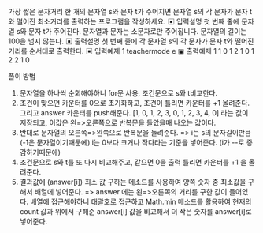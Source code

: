 가장 짧은 문자거리
한 개의 문자열 s와 문자 t가 주어지면 문자열 s의 각 문자가 문자 t와 떨어진 최소거리를 출력하는 프로그램을 작성하세요.
▣ 입력설명
첫 번째 줄에 문자열 s와 문자 t가 주어진다. 문자열과 문자는 소문자로만 주어집니다.
문자열의 길이는 100을 넘지 않는다.
▣ 출력설명
첫 번째 줄에 각 문자열 s의 각 문자가 문자 t와 떨어진 거리를 순서대로 출력한다.
▣ 입력예제 1
teachermode e
▣ 출력예제 1
1 0 1 2 1 0 1 2 2 1 0

풀이 방법

1. 문자열을 하나씩 순회해야하니 for문 사용, 조건문으로 s와 t비교한다.
2. 조건이 맞으면 카운터를 0으로 초기화하고, 조건이 틀리면 카운터를
   +1 올려준다. 그리고 answer 카운터를 push해준다.
   [1, 0, 1, 2, 3, 0, 1, 2, 3, 4, 0] 라는 값이 저장되고,
   이값은 왼=>오른쪽으로 반복문을 돌았을때 나오는 값이다.
3. 반대로 문자열의 오른쪽=>왼쪽으로 반복문을 돌려준다.
   => i는 s의 문자길이만큼 (-1은 문자열이기때문에) i는 0보다 크거나 작다라는
   기준을 넣어준다. (i가 --로 증감하기때문에)
4. 조건문으로 s와 t를 또 다시 비교해주고, 같으면 0을 출력 틀리면 카운터를 +1 을 올려준다.
5. 결과값에 (answer[i]) 최소 값 구하는 메소드를 사용하여
   양쪽 숫자 중 최소값을 구해서 배열에 넣어준다.
   => answer 에는 왼=>오른쪽의 거리를 구한 값이 들어있다.
   배열에 접근해야하니 대괄호로 접근하고 Math.min 메소드를 활용하여
   현재의 count 값과 위에서 구해준 answer[i] 값을 비교해서 더 작은 숫자를
   answer[i]로 넣어준다.
